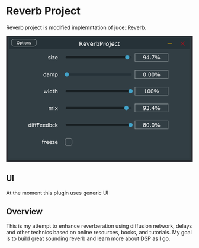 # Reverb Project

Reverb project is modified implemntation of juce::Reverb.

![reverbProject](/resources/ReverbProject.png)

## UI

At the moment this plugin uses generic UI

## Overview

This is my attempt to enhance reverberation using diffusion network, delays and other technics based on online resources, books, and tutorials.
My goal is to build great sounding reverb and learn more about DSP as I go.
